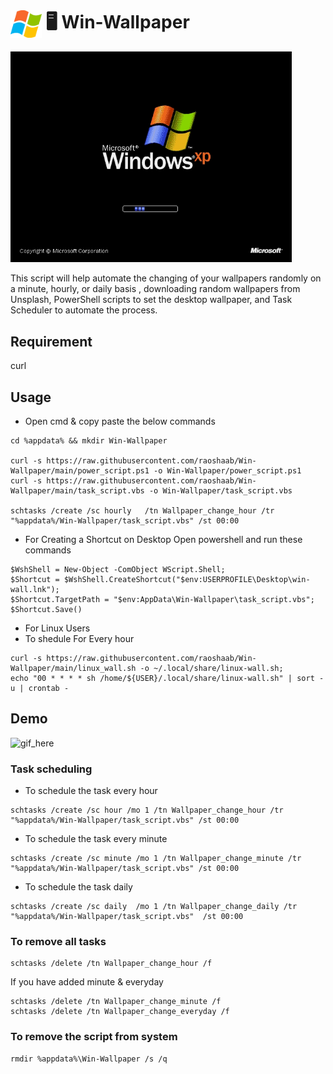 # <img src="./assets/win7.logo.png" alt="7logo" align="center" width="50" /> :desktop_computer: Win-Wallpaper
<img src="./assets/xp-logo.jpeg" alt="xp"  width="450" /> 

This script will help automate the changing of your wallpapers randomly on a minute, hourly, or daily basis , downloading random wallpapers from Unsplash, PowerShell scripts to set the desktop wallpaper, and Task Scheduler to automate the process.


## Requirement

curl  

## Usage


* Open cmd & copy paste the below commands 

 ```
cd %appdata% && mkdir Win-Wallpaper 

curl -s https://raw.githubusercontent.com/raoshaab/Win-Wallpaper/main/power_script.ps1 -o Win-Wallpaper/power_script.ps1
curl -s https://raw.githubusercontent.com/raoshaab/Win-Wallpaper/main/task_script.vbs -o Win-Wallpaper/task_script.vbs

schtasks /create /sc hourly   /tn Wallpaper_change_hour /tr "%appdata%/Win-Wallpaper/task_script.vbs" /st 00:00
```
* For Creating a Shortcut on Desktop
Open powershell and run these commands 

```
$WshShell = New-Object -ComObject WScript.Shell;
$Shortcut = $WshShell.CreateShortcut("$env:USERPROFILE\Desktop\win-wall.lnk");
$Shortcut.TargetPath = "$env:AppData\Win-Wallpaper\task_script.vbs";
$Shortcut.Save()
```

* For Linux Users 
* To shedule For Every hour
```
curl -s https://raw.githubusercontent.com/raoshaab/Win-Wallpaper/main/linux_wall.sh -o ~/.local/share/linux-wall.sh;
echo "00 * * * * sh /home/${USER}/.local/share/linux-wall.sh" | sort -u | crontab -
```

## Demo

<img src="./assets/win-wallpaper.gif" alt="gif_here"   />

### Task scheduling 

* To schedule the task every hour 
```
schtasks /create /sc hour /mo 1 /tn Wallpaper_change_hour /tr "%appdata%/Win-Wallpaper/task_script.vbs" /st 00:00
```

* To schedule the task every minute 
```
schtasks /create /sc minute /mo 1 /tn Wallpaper_change_minute /tr "%appdata%/Win-Wallpaper/task_script.vbs" /st 00:00
```

* To schedule the task daily
```
schtasks /create /sc daily  /mo 1 /tn Wallpaper_change_daily /tr "%appdata%/Win-Wallpaper/task_script.vbs"  /st 00:00
```

### To remove all tasks 

```
schtasks /delete /tn Wallpaper_change_hour /f
```
If you have added minute & everyday 
```
schtasks /delete /tn Wallpaper_change_minute /f
schtasks /delete /tn Wallpaper_change_everyday /f
```

### To remove the script from system 

```
rmdir %appdata%\Win-Wallpaper /s /q 
```

